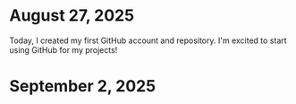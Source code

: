 # August 27, 2025

Today, I created my first GitHub account and repository. I'm excited to start using GitHub for my projects!

# September 2, 2025
